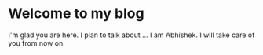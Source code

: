 # Welcome to my blog

I'm glad you are here. I plan to talk about ...
I am Abhishek. I will take care of you from now on
